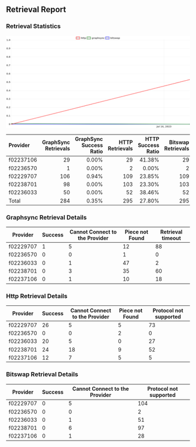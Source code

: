 ## Retrieval Report
### Retrieval Statistics
<img src="https://raw.githubusercontent.com/data-preservation-programs/filplus-checker-assets/main/filecoin-project/filecoin-plus-large-datasets/issues/1834/1689910865075.png"/>

| Provider  | GraphSync Retrievals | GraphSync Success Ratio | HTTP Retrievals | HTTP Success Ratio | Bitswap Retrievals | Bitswap Success Ratio |
| :-------- | -------------------: | ----------------------: | --------------: | -----------------: | -----------------: | --------------------: |
| f02237106 |                   29 |                   0.00% |              29 |             41.38% |                 29 |                 0.00% |
| f02236570 |                    1 |                   0.00% |               2 |              0.00% |                  2 |                 0.00% |
| f02229707 |                  106 |                   0.94% |             109 |             23.85% |                109 |                 0.00% |
| f02238701 |                   98 |                   0.00% |             103 |             23.30% |                103 |                 0.00% |
| f02236033 |                   50 |                   0.00% |              52 |             38.46% |                 52 |                 0.00% |
| Total     |                  284 |                   0.35% |             295 |             27.80% |                295 |                 0.00% |

### Graphsync Retrieval Details
| Provider  | Success | Cannot Connect to the Provider | Piece not Found | Retrieval timeout |
| --------- | ------- | ------------------------------ | --------------- | ----------------- |
| f02229707 | 1       | 5                              | 12              | 88                |
| f02236570 | 0       | 0                              | 1               | 0                 |
| f02236033 | 0       | 1                              | 47              | 2                 |
| f02238701 | 0       | 3                              | 35              | 60                |
| f02237106 | 0       | 1                              | 10              | 18                |

### Http Retrieval Details
| Provider  | Success | Cannot Connect to the Provider | Piece not Found | Protocol not supported |
| --------- | ------- | ------------------------------ | --------------- | ---------------------- |
| f02229707 | 26      | 5                              | 5               | 73                     |
| f02236570 | 0       | 0                              | 2               | 0                      |
| f02236033 | 20      | 5                              | 0               | 27                     |
| f02238701 | 24      | 18                             | 9               | 52                     |
| f02237106 | 12      | 7                              | 5               | 5                      |

### Bitswap Retrieval Details
| Provider  | Success | Cannot Connect to the Provider | Protocol not supported |
| --------- | ------- | ------------------------------ | ---------------------- |
| f02229707 | 0       | 5                              | 104                    |
| f02236570 | 0       | 0                              | 2                      |
| f02236033 | 0       | 1                              | 51                     |
| f02238701 | 0       | 6                              | 97                     |
| f02237106 | 0       | 1                              | 28                     |
